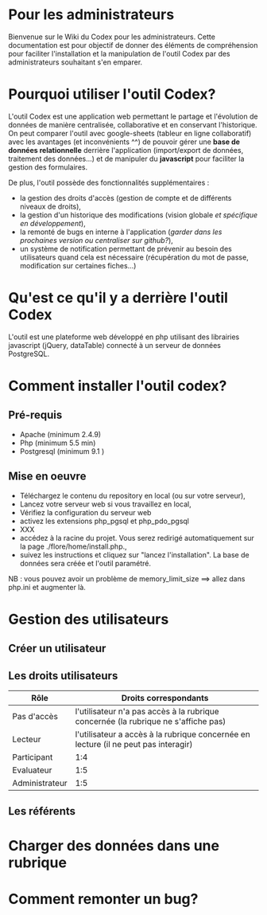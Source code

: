 # Pour les administrateurs

Bienvenue sur le Wiki du Codex pour les administrateurs. Cette documentation est pour objectif de donner des éléments de compréhension pour faciliter l'installation et la manipulation de l'outil Codex par des administrateurs souhaitant s'en emparer.

# Pourquoi utiliser l'outil Codex?
L'outil Codex est une application web permettant le partage et l'évolution de données de manière centralisée, collaborative et en conservant l'historique. On peut comparer l'outil avec google-sheets (tableur en ligne collaboratif) avec les avantages (et inconvénients ^^) de pouvoir gérer une **base de données relationnelle** derrière l'application (import/export de données, traitement des données...) et de manipuler du **javascript** pour faciliter la gestion des formulaires.

De plus, l'outil possède des fonctionnalités supplémentaires : 
- la gestion des droits d'accès (gestion de compte et de différents niveaux de droits),
- la gestion d'un historique des modifications (vision globale *et spécifique en développement*),
- la remonté de bugs en interne à l'application (*garder dans les prochaines version ou centraliser sur github?*),
- un système de notification permettant de prévenir au besoin des utilisateurs quand cela est nécessaire (récupération du mot de passe, modification sur certaines fiches...)

# Qu'est ce qu'il y a derrière l'outil Codex
L'outil est une plateforme web développé en php utilisant des librairies javascript (jQuery, dataTable) connecté à un serveur de données PostgreSQL.


# Comment installer l'outil codex?
## Pré-requis
* Apache (minimum 2.4.9)
* Php (minimum 5.5 min)
* Postgresql (minimum 9.1 )

## Mise en oeuvre
- Téléchargez le contenu du repository en local (ou sur votre serveur),
- Lancez votre serveur web si vous travaillez en local,
- Vérifiez la configuration du serveur web
 - activez les extensions php_pgsql et php_pdo_pgsql
 - XXX
- accédez à la racine du projet. Vous serez redirigé automatiquement sur la page ./flore/home/install.php.,
- suivez les instructions et cliquez sur "lancez l'installation". La base de données sera créée et l'outil paramétré.

NB : vous pouvez avoir un problème de memory_limit_size ==> allez dans php.ini et augmenter là.

# Gestion des utilisateurs
## Créer un utilisateur

## Les droits utilisateurs
| Rôle | Droits correspondants |
| -- | -- |
| Pas d'accès | l'utilisateur n'a pas accès à la rubrique concernée (la rubrique ne s'affiche pas) |
| Lecteur | l'utilisateur a accès à la rubrique concernée en lecture (il ne peut pas interagir) |
| Participant | 1:4 |
| Evaluateur | 1:5 |
| Administrateur | 1:5 |

## Les référents


# Charger des données dans une rubrique

# Comment remonter un bug?

